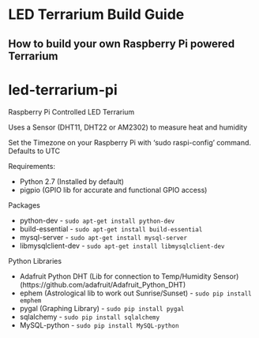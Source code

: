 # LED Terrarium Build Guide

## How to build your own Raspberry Pi powered Terrarium

</div>

<div class="parallax-window"
     id="image1"
     data-parallax="scroll" 
     data-image-src="/led-terrarium-pi/assets/img/test.jpg">         
</div>

<div class="main-content">

<h1 id="led-terrarium-pi">led-terrarium-pi</h1>
<p>Raspberry Pi Controlled LED Terrarium</p>

<p>Uses a Sensor (DHT11, DHT22 or AM2302) to measure heat and humidity</p>

<p>Set the Timezone on your Raspberry Pi with ‘sudo raspi-config’ command. Defaults to UTC</p>

<p>Requirements:</p>
<ul>
  <li>Python 2.7 (Installed by default)</li>
  <li>pigpio (GPIO lib for accurate and functional GPIO access)</li>
</ul>

<p>Packages</p>
<ul>
  <li>python-dev - <code class="highlighter-rouge">sudo apt-get install python-dev</code></li>
  <li>build-essential - <code class="highlighter-rouge">sudo apt-get install build-essential</code></li>
  <li>mysql-server - <code class="highlighter-rouge">sudo apt-get install mysql-server</code></li>
  <li>libmysqlclient-dev - <code class="highlighter-rouge">sudo apt-get install libmysqlclient-dev</code></li>
</ul>

<p>Python Libraries</p>
<ul>
  <li>Adafruit Python DHT (Lib for connection to Temp/Humidity Sensor) (https://github.com/adafruit/Adafruit_Python_DHT)</li>
  <li>ephem (Astrological lib to work out Sunrise/Sunset) - <code class="highlighter-rouge">sudo pip install emphem</code></li>
  <li>pygal (Graphing Library) - <code class="highlighter-rouge">sudo pip install pygal</code></li>
  <li>sqlalchemy - <code class="highlighter-rouge">sudo pip install sqlalchemy</code></li>
  <li>MySQL-python - <code class="highlighter-rouge">sudo pip install MySQL-python</code></li>
</ul>

